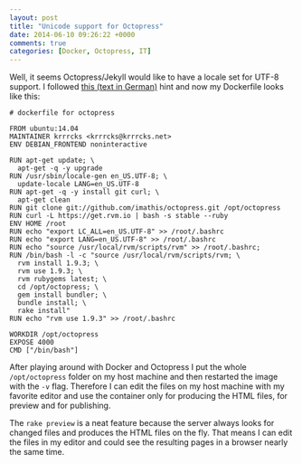 ```yaml
---
layout: post
title: "Unicode support for Octopress"
date: 2014-06-10 09:26:22 +0000
comments: true
categories: [Docker, Octopress, IT]
---
```


Well, it seems Octopress/Jekyll would like to have a locale set
for UTF-8 support. I followed [this (text in German)](http://www.dominik-gaetjens.de/blog/2012/06/09/utf-8-in-octopress/) hint and now my Dockerfile looks
like this:

```
# dockerfile for octopress

FROM ubuntu:14.04
MAINTAINER krrrcks <krrrcks@krrrcks.net>
ENV DEBIAN_FRONTEND noninteractive

RUN apt-get update; \
  apt-get -q -y upgrade
RUN /usr/sbin/locale-gen en_US.UTF-8; \
  update-locale LANG=en_US.UTF-8
RUN apt-get -q -y install git curl; \
  apt-get clean
RUN git clone git://github.com/imathis/octopress.git /opt/octopress
RUN curl -L https://get.rvm.io | bash -s stable --ruby
ENV HOME /root
RUN echo "export LC_ALL=en_US.UTF-8" >> /root/.bashrc
RUN echo "export LANG=en_US.UTF-8" >> /root/.bashrc
RUN echo "source /usr/local/rvm/scripts/rvm" >> /root/.bashrc; 
RUN /bin/bash -l -c "source /usr/local/rvm/scripts/rvm; \
  rvm install 1.9.3; \
  rvm use 1.9.3; \
  rvm rubygems latest; \
  cd /opt/octopress; \
  gem install bundler; \
  bundle install; \
  rake install" 
RUN echo "rvm use 1.9.3" >> /root/.bashrc

WORKDIR /opt/octopress
EXPOSE 4000
CMD ["/bin/bash"] 
```

After playing around with Docker and Octopress I put the whole `/opt/octopress` folder on my host machine and then 
restarted the image with the `-v` flag. Therefore I can edit the files on my host machine with my favorite editor
and use the container only for producing the HTML files, for preview and for publishing. 

The `rake preview` is a neat feature because the server always looks for changed files and produces the HTML
files on the fly. That means I can edit the files in my editor and could see the resulting pages in a 
browser nearly the same time.

